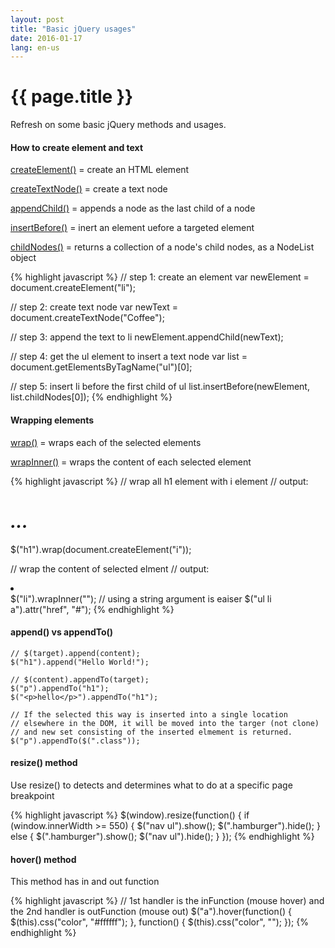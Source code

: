```yaml
---
layout: post
title: "Basic jQuery usages"
date: 2016-01-17
lang: en-us
---
```


# {{ page.title }}

Refresh on some basic jQuery methods and usages.

#### How to create element and text

<u>createElement()</u> = create an HTML element

<u>createTextNode()</u> = create a text node

<u>appendChild()</u> = appends a node as the last child of a node

<u>insertBefore()</u> = inert an element uefore a targeted element

<u>childNodes()</u> = returns a collection of a node's child nodes, as a NodeList object

{% highlight javascript %}
// step 1: create an element
var newElement = document.createElement("li");

// step 2: create text node
var newText = document.createTextNode("Coffee");

// step 3: append the text to li
newElement.appendChild(newText);

// step 4: get the ul element to insert a text node
var list = document.getElementsByTagName("ul")[0];

// step 5: insert li before the first child of ul
list.insertBefore(newElement, list.childNodes[0]);
{% endhighlight %}

#### Wrapping elements

<u>wrap()</u> = wraps each of the selected elements

<u>wrapInner()</u> = wraps the content of each selected element

{% highlight javascript %}
// wrap all h1 element with i element
// output: <i><h1>...</h1></i>
$("h1").wrap(document.createElement("i"));

// wrap the content of selected elment
// output: <li><a href="#"></a></li>
$("li").wrapInner("<a/>"); // using a string argument is eaiser
$("ul li a").attr("href", "#");
{% endhighlight %}


#### append() vs appendTo()

	// $(target).append(content);
	$("h1").append("Hello World!");

	// $(content).appendTo(target);
	$("p").appendTo("h1");
	$("<p>hello</p>").appendTo("h1");

	// If the selected this way is inserted into a single location 
	// elsewhere in the DOM, it will be moved into the targer (not clone) 
	// and new set consisting of the inserted elmement is returned.
	$("p").appendTo($(".class"));


#### resize() method

Use resize() to detects and determines what to do at a specific page breakpoint

{% highlight javascript %}
$(window).resize(function() {
	if (window.innerWidth >= 550) {
		$("nav ul").show();
		$(".hamburger").hide();
	} else {
		$(".hamburger").show();
		$("nav ul").hide();
	}
});
{% endhighlight %} 


#### hover() method

This method has in and out function

{% highlight javascript %}
// 1st handler is the inFunction (mouse hover) and the 2nd handler is outFunction (mouse out)
$("a").hover(function() {
	$(this).css("color", "#ffffff");
}, function() {
	$(this).css("color", "");
});
{% endhighlight %} 
